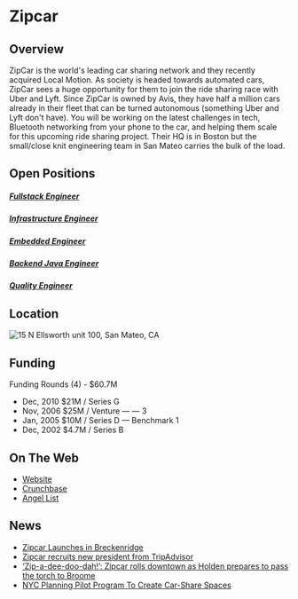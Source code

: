 # Zipcar
## Overview
ZipCar is the world's leading car sharing network and they recently acquired Local Motion.  As society is headed towards automated cars, ZipCar sees a huge opportunity for them to join the ride sharing race with Uber and Lyft.  Since ZipCar is owned by Avis, they have half a million cars already in their fleet that can be turned autonomous (something Uber and Lyft don't have).  You will be working on the latest challenges in tech, Bluetooth networking from your phone to the car, and helping them scale for this upcoming ride sharing project.  Their HQ is in Boston but the small/close knit engineering team in San Mateo carries the bulk of the load.

## Open Positions
##### [Fullstack Engineer](https://github.com/the31337/jobs/blob/master/zipcar/senior-fullstack-software-engineer.md)
##### [Infrastructure Engineer](https://github.com/the31337/jobs/blob/master/zipcar/senior-infrastructure-engineer.md)
##### [Embedded Engineer](https://github.com/the31337/jobs/blob/master/zipcar/embedded-engineer.md)
##### [Backend Java Engineer](https://github.com/the31337/jobs/blob/master/zipcar/senior-backend-software-engineer.md)
##### [Quality Engineer](https://github.com/the31337/jobs/blob/master/zipcar/quality-engineer.md)

## Location
![15 N Ellsworth unit 100, San Mateo, CA](https://maps.googleapis.com/maps/api/staticmap?center=15+N+Ellsworth+unit+100,+San+Mateo&zoom=13&scale=false&size=600x300&maptype=roadmap&format=png&visual_refresh=true)

## Funding
Funding Rounds (4) - $60.7M
+ Dec, 2010	$21M / Series G
+ Nov, 2006	$25M / Venture	—	—	3
+ Jan, 2005	$10M / Series D	—	Benchmark	1
+ Dec, 2002	$4.7M / Series B

## On The Web
+ [Website](http://www.zipcar.com/)
+ [Crunchbase](https://www.crunchbase.com/organization/zipcar#/entity)
+ [Angel List](https://angel.co/zipcar)

## News
+ [Zipcar Launches in Breckenridge](http://www.autorentalnews.com/channel/rental-operations/news/story/2017/01/zipcar-expands-to-breckenridge.aspx)
+ [Zipcar recruits new president from TripAdvisor](https://www.bostonglobe.com/business/2017/01/05/zipcar-recruits-new-president-from-tripadvisor/6nCkoWYxifsCL8AEdxPgrM/story.html)
+ [‘Zip-a-dee-doo-dah!’: Zipcar rolls downtown as Holden prepares to pass the torch to Broome](https://www.businessreport.com/article/zip-dee-doo-dah-zipcar-rolls-downtown-holden-prepares-pass-torch-broome)
+ [NYC Planning Pilot Program To Create Car-Share Spaces](http://newyork.cbslocal.com/2016/12/13/nyc-car-share-parking-spaces/)
